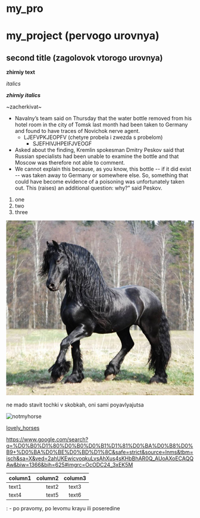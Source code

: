 # my_pro
# my_project (pervogo urovnya)
## second title (zagolovok vtorogo urovnya)


**zhirniy text**

_italics_

**_zhirniy italics_**

~zacherkivat~
* Navalny’s team said on Thursday that the water bottle removed from his hotel room in the city of Tomsk last month had been taken to Germany and found to have traces of Novichok nerve agent.
    * LJEFVPKJEOPFV (chetyre probela i zwezda s probelom)
        * SJEFHIVJHPEIFJVEOGF
* Asked about the finding, Kremlin spokesman Dmitry Peskov said that Russian specialists had been unable to examine the bottle and that Moscow was therefore not able to comment.
* We cannot explain this because, as you know, this bottle -- if it did exist -- was taken away to Germany or somewhere else. So, something that could have become evidence of a poisoning was unfortunately taken out. This (raises) an additional question: why?” said Peskov.


1. one
2. two
3. three

![image is here](1511422196_fresian-1.jpg) 

ne mado stavit tochki v skobkah, oni sami poyavlyajutsa

![notmyhorse](https://givotniymir.ru/wp-content/uploads/2017/01/arabskaya-loshad-istoriya-opisanie-uxod-i-cena-arabskoj-loshadi-6.jpg)

[lovely_horses](https://www.google.com/search?q=%D0%B0%D1%80%D0%B0%D0%B1%D1%81%D0%BA%D0%B8%D0%B9+%D0%BA%D0%BE%D0%BD%D1%8C&safe=strict&source=lnms&tbm=isch&sa=X&ved=2ahUKEwicvoqkuLvsAhXus4sKHbBhAR0Q_AUoAXoECAQQAw&biw=1366&bih=625#imgrc=OcODC24_3xEK5M)

https://www.google.com/search?q=%D0%B0%D1%80%D0%B0%D0%B1%D1%81%D0%BA%D0%B8%D0%B9+%D0%BA%D0%BE%D0%BD%D1%8C&safe=strict&source=lnms&tbm=isch&sa=X&ved=2ahUKEwicvoqkuLvsAhXus4sKHbBhAR0Q_AUoAXoECAQQAw&biw=1366&bih=625#imgrc=OcODC24_3xEK5M

column1 | column2 | column3
:------- | ---------: | :--------:
text1 | text2 | text3
text4 | text5 | text6


: - po pravomy, po levomu krayu ili poseredine

